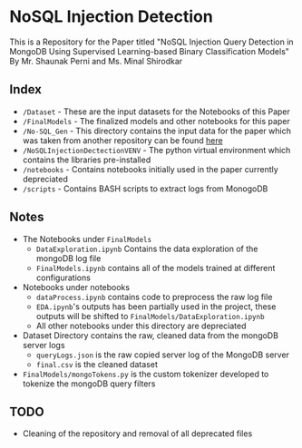 # NoSQL Injection Detection

This is a Repository for the Paper titled "NoSQL Injection Query Detection in MongoDB Using Supervised Learning-based Binary Classification Models" By Mr. Shaunak Perni and Ms. Minal Shirodkar

## Index

* `/Dataset` - These are the input datasets for the Notebooks of this Paper
* `/FinalModels` - The finalized models and other notebooks for this paper
* `/No-SQL_Gen` - This directory contains the input data for the paper which was taken from another repository can be found [here](https://github.com/capnmav77/No-SQL_Gen/tree/a85ce3eb202715102438298bbb7b090e243845c2)
* `/NoSQLInjectionDectectionVENV` - The python virtual environment which contains the libraries pre-installed
* `/notebooks` - Contains notebooks initially used in the paper currently depreciated 
* `/scripts` - Contains BASH scripts to extract logs from MonogoDB

## Notes

* The Notebooks under `FinalModels`
  * `DataExploration.ipynb`  Contains the data exploration of the mongoDB log file
  * `FinalModels.ipynb` contains all of the models trained at different configurations
* Notebooks under notebooks
  * `dataProcess.ipynb` contains code to preprocess the raw log file
  * `EDA.ipynb`'s outputs has been partially used in the project, these outputs will be shifted to `FinalModels/DataExploration.ipynb`
  * All other notebooks under this directory are depreciated 
* Dataset Directory contains the raw, cleaned data from the mongoDB server logs
  * `queryLogs.json` is the raw copied server log of the MongoDB server
  * `final.csv` is the cleaned dataset
* `FinalModels/mongoTokens.py` is the custom tokenizer developed to tokenize the mongoDB query filters

## TODO

* Cleaning of the repository and removal of all deprecated files
